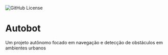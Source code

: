 ![GitHub License](https://img.shields.io/github/license/geovanimussulini/Autobot)


# Autobot
Um projeto autônomo focado em navegação e detecção de obstáculos em ambientes urbanos 
